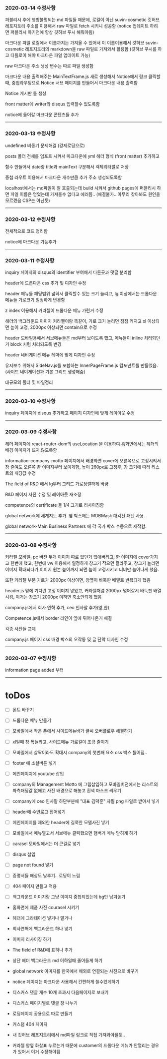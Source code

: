 ### 2020-03-14 수정사항

퍼블리시 후에 행방불명되는 md 파일들 때문에, 로컬이 아닌 suvin-cosmetic 깃허브 레포지토리 주소를 이용해서 raw 파일로 fetch 시키니 성공함 (notice 업데이트 하려면 퍼블리시 하기전에 항상 깃허브 푸시 해줘야됨)

마크다운 파일 로컬에서 이름까지는 가져올 수 있어서 이 이름이용해서 깃허브 suvin-cosmetic 레포지토리의 markdown을 raw 파일로 가져와서 활용함 (깃허브 푸시를 하고 디플로이 해야 마크다운 파일 업데이트 가능)

raw 마크다운 주소 생성 변수는 따로 파일 생성함

마크다운 내용 출력해주는 MainTextFrame.js 새로 생성해서 Notice에서 링크 클릭할때, 중첩라우팅으로 Notice 서브 페이지를 만들어서 마크다운 내용 출력함

Notice 게시판 틀 생성

front matter에 writer와 disqus 입력할수 있도록함

notice에 들어갈 마크다운 콘텐츠들 추가

---

### 2020-03-13 수정사항

undefined 비동기 문제해결 (강제로딩으로)

posts 폴더 전체를 임포트 시켜서 마크다운에 yml 헤더 형식 (front matter) 추가하고

함수 만들어서 date랑 title과 mainText 구분해서 객체리터럴로 저장

중첩 라우트 이용해서 마크다운 개수만큼 추가 주소 생성되도록함

localhost에서는 md파일이 잘 호출되는데 build 시켜서 github pages에 퍼블리시 하면 파일 이름은 얻었는데 가져올수 없다고 에러뜸.. (해결불가.. 아무리 찾아봐도 원인을 모르겠음 CSP는 아닌듯)

---

### 2020-03-12 수정사항

전체적으로 코드 정리함

notice에 마크다운 기능추가

---

### 2020-03-11 수정사항

inquiry 페이지의 disqus의 identifier 부여해서 다른곳과 댓글 분리함

header에 드롭다운 css 추가 및 디자인 수정

header 메뉴들 패딩범위 넓혀서 클릭할수 있는 크기 늘리고, lg 이상에서는 드롭다운 메뉴들 가로크기 일정하게 변경함

z index 이용해서 커라젤이 드롭다운 메뉴 가린거 수정

헤더의 백그라운드 이미지 커라젤이랑 똑같이, 가로 크기 늘리면 점점 커지고 xl 이상되면 높이 고정, 2000px 이상되면 contain으로 수정

header 모바일용에서 서브메뉴들은 md부터 보이도록 했고, 메뉴들이 inline 처리되던거 block 처럼 처리되도록 변경

header 네비게이션 메뉴 테마에 맞게 디자인 수정

유지보수 위해서 SideNav.js를 포함하는 InnerPageFrame.js 컴포넌트를 만들었음. (사이드 네이게이션과 기본 그리드 생성해줌)

대규모의 폴더 및 파일정리

---

### 2020-03-10 수정사항

inquiry 페이지에 disqus 추가하고 페이지 디자인에 맞게 레이아웃 수정

---

### 2020-03-09 수정사항

헤더 페이지에 react-router-dom의 useLocation 을 이용하여 홈화면에서는 헤더의 배경 이미지가 뜨지 않도록함

information-company-motto 페이지에서 배경화면 cover에 오른쪽으로 고정시켜서 창 줄여도 오른쪽 끝 이미지부터 보이게함, 높이 260px로 고정후, 창 크기에 따라 리스트의 패딩값 수정

The field of R&D 에서 lg부터 그리드 가로정렬하게 바꿈

R&D 페이지 사진 수정 및 레이아웃 재조정

competence의 certificate 들 1/4 크기로 리사이징함

global network에 세계지도 추가. 옆 박스에는 MDBMask 대각선 패턴 사용.

global network-Main Business Partners 에 각 국가 박스 수동으로 제작함.

---

### 2020-03-08 수정사항

커라젤 모바일, pc 버전 두개 이미지 따로 있던거 없애버리고, 한 이미지에 cover가지고 한번에 했고, 한번에 vw 이용해서 일정하게 창크기 작으면 잘라주고, 창크기 늘리면 이미지 확대되다가 이미지 원본 높이까지 되면 높이 고정시키고 너비만 늘어나게 했음.

또한 커라젤 부분 가로가 2000px 이상이면, 양옆이 바둑판 배열로 반복되게 했음

header.js 밑에 기다란 고정 이미지 넣었고, 커라젤처럼 2000px 넘어갈시 바둑판 배열시킴, 이거는 창크기 2000px 이하면 축소안되게 했음

company.js에서 회사 연혁 추가, ceo 인사말 추가(영,한)

Competence.js에서 border 라인이 옆에 튀어나온거 해결

각종 사진들 교체

company.js 페이지 css 배경 박스의 오작동 및 글 단락 디자인 수정


---


### 2020-03-07 수정사항

information page added 부터

---

# toDos



- [ ] 폰트 바꾸기

- [ ] 드롭다운 메뉴 만들기

- [ ] 모바일에서 작은 폰에서 사이드메뉴바가 글씨 오버플로우 해결하기

- [ ] xl일때 창 폭늘리고, 사이드메뉴 가로길이 조금 줄이기

- [ ] 모바일에서 살짝이라도 확대시 company의 첫번째 요소 css 박스 틀어짐..

- [ ] footer 에 소셜버튼 넣기

- [ ] 메인페이지에 youtube 삽입

- [ ] company의 Management Motto 에 그립삽입하고 모바일버전에서는 리스트의 좌측패딩값 없애고 사진 배경으로 해놓고 흰색 마스크 씌우기

- [ ] company에 ceo 인사말 하단부분에 "대표 김덕훈" 자필 png 파일로 받아서 넣기

- [ ] header에 수빈로고 집어넣기

- [ ] 메인페이지를 제외한 header에 길쭉한 모델사진 넣기

- [ ] 모바일에서 메뉴열고서 서브메뉴 클릭했으면 햄버거 메뉴 닫히게 하기

- [ ] carasel 모바일에서는 더 큰걸로 넣기

- [ ] disqus 삽입

- [ ] page not found 넣기

- [ ] 증명서들 해상도 낮추기.. 로딩이 느림
- [ ] 404 페이지 만들고 적용
- [ ] 백그라운드 이미지랑 그냥 이미지 중첩되있는데 bg만 남겨놓기

- 홈화면에 제품 사진 courasel 시키기
- 헤더에 그라데이션 넣거나 말거나
- 회사연혁에 백그라운드 하나 넣기
- 이미지 리사이징 하기
- The field of R&D에 표하나 추가
- 상단 헤더 백그라운드 md 이하일때 줄어들게 하기

- global network 이미지를 한국에서 해외로 연결되는 사진으로 바꾸기

- notice 페이지는 마크다운 사용해서 간편하게 쓸수있게하기

- 디스커스 댓글 개수 10개 초과시 다음페이지로 보내기

- 디스커스 페이지별로 댓글 창 나누기

- 로딩페이지 공용으로 따로 만들기

- 커스텀 404 페이지

- 내 깃허브 레포지토리에서 md파일 링크로 직접 가져와야될듯..

- 커라젤 양옆 화살표 누르는거 때문에 customer의 드롭다운 메뉴가 안열리는 경우가 있어서 이거 수정해야됨